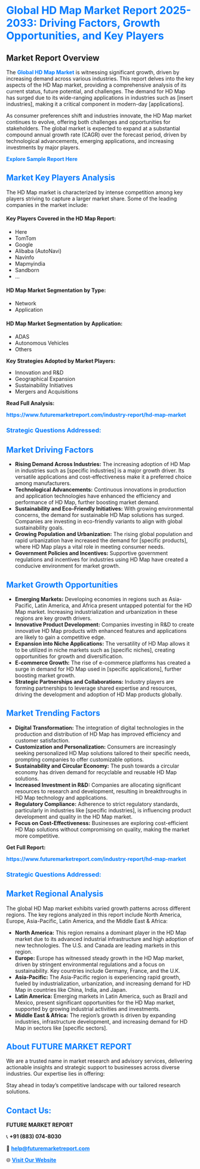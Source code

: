 <h1 style="color: #007BFF;">Global HD Map Market Report 2025-2033: Driving Factors, Growth Opportunities, and Key Players</h1>

<section id="overview">
<h2>Market Report Overview</h2>
<p>The <a href="https://www.futuremarketreport.com/industry-report/hd-map-market" style="color: #007BFF; text-decoration: none;"><strong>Global HD Map Market</strong></a> is witnessing significant growth, driven by increasing demand across various industries. This report delves into the key aspects of the HD Map market, providing a comprehensive analysis of its current status, future potential, and challenges. The demand for HD Map has surged due to its wide-ranging applications in industries such as [insert industries], making it a critical component in modern-day [applications].</p>
<p>As consumer preferences shift and industries innovate, the HD Map market continues to evolve, offering both challenges and opportunities for stakeholders. The global market is expected to expand at a substantial compound annual growth rate (CAGR) over the forecast period, driven by technological advancements, emerging applications, and increasing investments by major players.</p>
</section>

<section id="overview">
<p><a href="https://www.futuremarketreport.com/request-sample/reportId=97924" style="color: #007BFF; text-decoration: none;"><strong>Explore Sample Report Here</strong></a></p>
</section>

<section id="key-players">
<h2 style="color: #007BFF;">Market Key Players Analysis</h2>
<p>The HD Map market is characterized by intense competition among key players striving to capture a larger market share. Some of the leading companies in the market include:</p>
<h4>Key Players Covered in the HD Map Report:</h4>
<ul><li>Here</li><li>TomTom</li><li>Google</li><li>Alibaba (AutoNavi)</li><li>Navinfo</li><li>Mapmyindia</li><li>Sandborn</li><li>...</li></ul>
<h4>HD Map Market Segmentation by Type:</h4>
<ul><li>Network</li><li>Application</li></ul>

<h4>HD Map Market Segmentation by Application:</h4>
<ul><li>ADAS</li><li>Autonomous Vehicles</li><li>Others</li></ul>
<p><strong>Key Strategies Adopted by Market Players:</strong></p>
<ul>
<li>Innovation and R&D</li>
<li>Geographical Expansion</li>
<li>Sustainability Initiatives</li>
<li>Mergers and Acquisitions</li>
</ul>
</section>

<section>
<p><strong>Read Full Analysis: </strong></p><a href="https://www.futuremarketreport.com/industry-report/hd-map-market" style="color: #007BFF; text-decoration: none;"><strong>https://www.futuremarketreport.com/industry-report/hd-map-market</strong></a>
<h3 style="color: #007BFF;">Strategic Questions Addressed:</h3>
</section>

<section id="driving-factors">
<h2 style="color: #007BFF;">Market Driving Factors</h2>
<ul>
<li><strong>Rising Demand Across Industries:</strong> The increasing adoption of HD Map in industries such as [specific industries] is a major growth driver. Its versatile applications and cost-effectiveness make it a preferred choice among manufacturers.</li>
<li><strong>Technological Advancements:</strong> Continuous innovations in production and application technologies have enhanced the efficiency and performance of HD Map, further boosting market demand.</li>
<li><strong>Sustainability and Eco-Friendly Initiatives:</strong> With growing environmental concerns, the demand for sustainable HD Map solutions has surged. Companies are investing in eco-friendly variants to align with global sustainability goals.</li>
<li><strong>Growing Population and Urbanization:</strong> The rising global population and rapid urbanization have increased the demand for [specific products], where HD Map plays a vital role in meeting consumer needs.</li>
<li><strong>Government Policies and Incentives:</strong> Supportive government regulations and incentives for industries using HD Map have created a conducive environment for market growth.</li>
</ul>
</section>

<section id="growth-opportunities">
<h2 style="color: #007BFF;">Market Growth Opportunities</h2>
<ul>
<li><strong>Emerging Markets:</strong> Developing economies in regions such as Asia-Pacific, Latin America, and Africa present untapped potential for the HD Map market. Increasing industrialization and urbanization in these regions are key growth drivers.</li>
<li><strong>Innovative Product Development:</strong> Companies investing in R&D to create innovative HD Map products with enhanced features and applications are likely to gain a competitive edge.</li>
<li><strong>Expansion into Niche Applications:</strong> The versatility of HD Map allows it to be utilized in niche markets such as [specific niches], creating opportunities for growth and diversification.</li>
<li><strong>E-commerce Growth:</strong> The rise of e-commerce platforms has created a surge in demand for HD Map used in [specific applications], further boosting market growth.</li>
<li><strong>Strategic Partnerships and Collaborations:</strong> Industry players are forming partnerships to leverage shared expertise and resources, driving the development and adoption of HD Map products globally.</li>
</ul>
</section>

<section id="trending-factors">
<h2 style="color: #007BFF;">Market Trending Factors</h2>
<ul>
<li><strong>Digital Transformation:</strong> The integration of digital technologies in the production and distribution of HD Map has improved efficiency and customer satisfaction.</li>
<li><strong>Customization and Personalization:</strong> Consumers are increasingly seeking personalized HD Map solutions tailored to their specific needs, prompting companies to offer customizable options.</li>
<li><strong>Sustainability and Circular Economy:</strong> The push towards a circular economy has driven demand for recyclable and reusable HD Map solutions.</li>
<li><strong>Increased Investment in R&D:</strong> Companies are allocating significant resources to research and development, resulting in breakthroughs in HD Map technology and applications.</li>
<li><strong>Regulatory Compliance:</strong> Adherence to strict regulatory standards, particularly in industries like [specific industries], is influencing product development and quality in the HD Map market.</li>
<li><strong>Focus on Cost-Effectiveness:</strong> Businesses are exploring cost-efficient HD Map solutions without compromising on quality, making the market more competitive.</li>
</ul>
</section>

<section>
<p><strong>Get Full Report: </strong></p><a href="https://www.futuremarketreport.com/industry-report/hd-map-market" style="color: #007BFF; text-decoration: none;"><strong>https://www.futuremarketreport.com/industry-report/hd-map-market</strong></a>
<h3 style="color: #007BFF;">Strategic Questions Addressed:</h3>
</section>


<section id="regional-analysis">
<h2 style="color: #007BFF;">Market Regional Analysis</h2>
<p>The global HD Map market exhibits varied growth patterns across different regions. The key regions analyzed in this report include North America, Europe, Asia-Pacific, Latin America, and the Middle East & Africa:</p>
<ul>
<li><strong>North America:</strong> This region remains a dominant player in the HD Map market due to its advanced industrial infrastructure and high adoption of new technologies. The U.S. and Canada are leading markets in this region.</li>
<li><strong>Europe:</strong> Europe has witnessed steady growth in the HD Map market, driven by stringent environmental regulations and a focus on sustainability. Key countries include Germany, France, and the U.K.</li>
<li><strong>Asia-Pacific:</strong> The Asia-Pacific region is experiencing rapid growth, fueled by industrialization, urbanization, and increasing demand for HD Map in countries like China, India, and Japan.</li>
<li><strong>Latin America:</strong> Emerging markets in Latin America, such as Brazil and Mexico, present significant opportunities for the HD Map market, supported by growing industrial activities and investments.</li>
<li><strong>Middle East & Africa:</strong> The region’s growth is driven by expanding industries, infrastructure development, and increasing demand for HD Map in sectors like [specific sectors].</li>
</ul>
</section>

<footer>
<h2 style="color: #007BFF;">About FUTURE MARKET REPORT</h2>
<p>We are a trusted name in market research and advisory services, delivering actionable insights and strategic support to businesses across diverse industries. Our expertise lies in offering:</p>

<p>Stay ahead in today’s competitive landscape with our tailored research solutions.</p>

<h2 style="color: #007BFF;">Contact Us:</h2>
<p><strong>FUTURE MARKET REPORT</strong></p>
<p>📞 <strong>+91 (883) 074-8030</strong></p>
<p>📧 <strong><a href="mailto:help@futuremarketreport.com" style="color: #007BFF;">help@futuremarketreport.com</a></strong></p>
<p>🌐 <strong><a href="https://www.futuremarketreport.com/" style="color: #007BFF;">Visit Our Website</a></strong></p>
</footer>